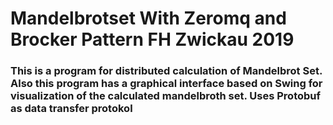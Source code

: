 # Mandelbrotset With Zeromq and Brocker Pattern FH Zwickau 2019
<h3>This is a program for distributed calculation of Mandelbrot Set. Also this 
program has a graphical interface based on Swing for visualization of the calculated mandelbroth set. 
Uses Protobuf as data transfer protokol</h3>
